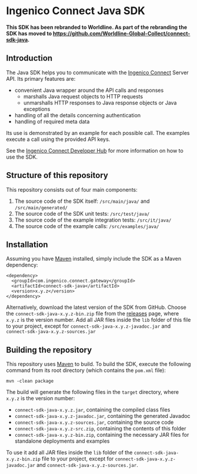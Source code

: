 # Ingenico Connect Java SDK

**This SDK has been rebranded to Worldline. As part of the rebranding the SDK has moved to https://github.com/Worldline-Global-Collect/connect-sdk-java.**

## Introduction

The Java SDK helps you to communicate with the [Ingenico Connect](https://epayments.developer-ingenico.com/) Server API. Its primary features are:

* convenient Java wrapper around the API calls and responses
    * marshalls Java request objects to HTTP requests
    * unmarshalls HTTP responses to Java response objects or Java exceptions
* handling of all the details concerning authentication
* handling of required meta data

Its use is demonstrated by an example for each possible call. The examples execute a call using the provided API keys. 

See the [Ingenico Connect Developer Hub](https://epayments.developer-ingenico.com/documentation/sdk/server/java/) for more information on how to use the SDK.

## Structure of this repository

This repository consists out of four main components:

1. The source code of the SDK itself: `/src/main/java/` and `/src/main/generated/` 
2. The source code of the SDK unit tests: `/src/test/java/`
3. The source code of the example integration tests: `/src/it/java/`
4. The source code of the example calls: `/src/examples/java/`

## Installation

Assuming you have [Maven](http://maven.apache.org/) installed, simply include the SDK as a Maven dependency:

    <dependency>
      <groupId>com.ingenico.connect.gateway</groupId>
      <artifactId>connect-sdk-java</artifactId>
      <version>x.y.z</version>
    </dependency>

Alternatively, download the latest version of the SDK from GitHub. Choose the `connect-sdk-java-x.y.z-bin.zip` file from the [releases](https://github.com/Ingenico-ePayments/connect-sdk-java/releases) page, where `x.y.z` is the version number. Add all JAR files inside the `lib` folder of this file to your project, except for `connect-sdk-java-x.y.z-javadoc.jar` and `connect-sdk-java-x.y.z-sources.jar`

## Building the repository

This repository uses [Maven](http://maven.apache.org/) to build. To build the SDK, execute the following command from its root directory (which contains the `pom.xml` file):

    mvn -clean package

The build will generate the following files in the `target` directory, where `x.y.z` is the version number:
* `connect-sdk-java-x.y.z.jar`, containing the compiled class files
* `connect-sdk-java-x.y.z-javadoc.jar`, containing the generated Javadoc
* `connect-sdk-java-x.y.z-sources.jar`, containing the source code
* `connect-sdk-java-x.y.z-src.zip`, containing the contents of this folder
* `connect-sdk-java-x.y.z-bin.zip`, containing the necessary JAR files for standalone deployments and examples

To use it add all JAR files inside the `lib` folder of the `connect-sdk-java-x.y.z-bin.zip` file to your project, except for `connect-sdk-java-x.y.z-javadoc.jar` and `connect-sdk-java-x.y.z-sources.jar`.

